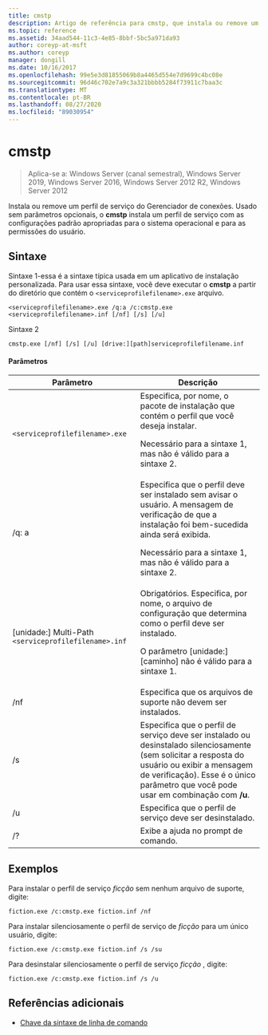 ```yaml
---
title: cmstp
description: Artigo de referência para cmstp, que instala ou remove um perfil de serviço do Gerenciador de conexões.
ms.topic: reference
ms.assetid: 34aad544-11c3-4e85-8bbf-5bc5a971da93
author: coreyp-at-msft
ms.author: coreyp
manager: dongill
ms.date: 10/16/2017
ms.openlocfilehash: 99e5e3d81855069b8a4465d554e7d9699c4bc08e
ms.sourcegitcommit: 96d46c702e7a9c3a321bbbb5284f73911c7baa3c
ms.translationtype: MT
ms.contentlocale: pt-BR
ms.lasthandoff: 08/27/2020
ms.locfileid: "89030954"
---
```

# <a name="cmstp"></a>cmstp

> Aplica-se a: Windows Server (canal semestral), Windows Server 2019, Windows Server 2016, Windows Server 2012 R2, Windows Server 2012

Instala ou remove um perfil de serviço do Gerenciador de conexões. Usado sem parâmetros opcionais, o **cmstp** instala um perfil de serviço com as configurações padrão apropriadas para o sistema operacional e para as permissões do usuário.

## <a name="syntax"></a>Sintaxe

Sintaxe 1-essa é a sintaxe típica usada em um aplicativo de instalação personalizada. Para usar essa sintaxe, você deve executar o **cmstp** a partir do diretório que contém o `<serviceprofilefilename>.exe` arquivo.

```
<serviceprofilefilename>.exe /q:a /c:cmstp.exe <serviceprofilefilename>.inf [/nf] [/s] [/u]
```

Sintaxe 2
```
cmstp.exe [/nf] [/s] [/u] [drive:][path]serviceprofilefilename.inf
```

#### <a name="parameters"></a>Parâmetros
| Parâmetro | Descrição |
| --------- | ----------- |
| `<serviceprofilefilename>.exe` | Especifica, por nome, o pacote de instalação que contém o perfil que você deseja instalar.<p>Necessário para a sintaxe 1, mas não é válido para a sintaxe 2. |
| /q: a | Especifica que o perfil deve ser instalado sem avisar o usuário. A mensagem de verificação de que a instalação foi bem-sucedida ainda será exibida.<p>Necessário para a sintaxe 1, mas não é válido para a sintaxe 2. |
| [unidade:] Multi-Path `<serviceprofilefilename>.inf` | Obrigatórios. Especifica, por nome, o arquivo de configuração que determina como o perfil deve ser instalado.<p>O parâmetro [unidade:] [caminho] não é válido para a sintaxe 1. |
| /nf | Especifica que os arquivos de suporte não devem ser instalados. |
| /s | Especifica que o perfil de serviço deve ser instalado ou desinstalado silenciosamente (sem solicitar a resposta do usuário ou exibir a mensagem de verificação). Esse é o único parâmetro que você pode usar em combinação com **/u**.|
| /u | Especifica que o perfil de serviço deve ser desinstalado. |
| /? | Exibe a ajuda no prompt de comando. |

## <a name="examples"></a>Exemplos

Para instalar o perfil de serviço *ficção* sem nenhum arquivo de suporte, digite:

```
fiction.exe /c:cmstp.exe fiction.inf /nf
```

Para instalar silenciosamente o perfil de serviço de *ficção* para um único usuário, digite:

```
fiction.exe /c:cmstp.exe fiction.inf /s /su
```

Para desinstalar silenciosamente o perfil de serviço *ficção* , digite:

```
fiction.exe /c:cmstp.exe fiction.inf /s /u
```

## <a name="additional-references"></a>Referências adicionais

- [Chave da sintaxe de linha de comando](command-line-syntax-key.md)
